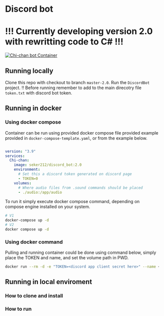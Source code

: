 # Discord bot

# !!! Currently developing version 2.0 with rewritting code to C# !!!

[![Chi-chan bot Container](https://github.com/seker212/Discord_bot/actions/workflows/Chi-chan_Container.yml/badge.svg?branch=master&event=push)](https://github.com/seker212/Discord_bot/actions/workflows/Chi-chan_Container.yml)

## Running locally

Clone this repo with checkout to branch `master-2.0`. Run the `DiscordBot` project. :bangbang: Before running remember to add to the main direcotry file `token.txt` with discord bot token.

## Running in docker

### Using docker compose

Container can be run using provided docker compose file provided example provided in `docker-compose-template.yaml`, or from the example below.

```yaml

version: "3.9"
services:
  Chi-chan:
    image: seker212/discord_bot:2.0
    environment:
      # Set this a discord token generated on discord page
      - TOKEN=0
    volumes: 
      # Where audio files from .sound commands should be placed
      - ./audio:/app/audio

```

To run it simply execute docker compose command, depending on compose engine installed on your system.

```bash
# V1
docker-compose up -d
# V2
docker compose up -d
```

### Using docker command

Pulling and running container could be done using command below, simply place the TOKEN and name, and set the volume path in PWD.

```bash
docker run --rm -d -e "TOKEN=<discord app client secret here>" --name <name> -v <PWD>/audio:/app/audio seker212/discord_bot:2.0
```

## Running in local enviroment

### How to clone and install

### How to run